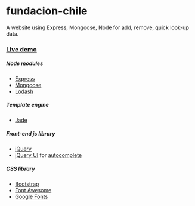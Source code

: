 fundacion-chile
==================

A website using Express, Mongoose, Node for add, remove, quick look-up data.

### [Live demo](https://fundacion-chile.herokuapp.com/)

##### Node modules
* [Express](http://expressjs.com/)
* [Mongoose](http://mongoosejs.com/index.html)
* [Lodash](http://lodash.com/)

##### Template engine
* [Jade](http://jade-lang.com/)

##### Front-end js library
* [jQuery](http://jquery.com/)
* [jQuery UI](http://jqueryui.com/) for [autocomplete](http://jqueryui.com/autocomplete/)

##### CSS library
* [Bootstrap](http://getbootstrap.com/)
* [Font Awesome](http://fortawesome.github.io/Font-Awesome/)
* [Google Fonts](https://www.google.com/fonts)
